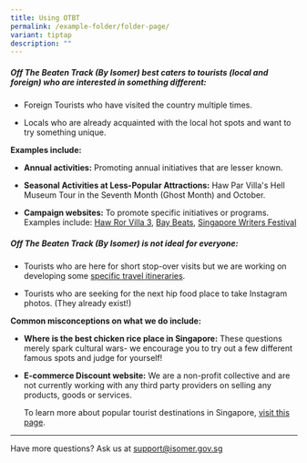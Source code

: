```yaml
---
title: Using OTBT
permalink: /example-folder/folder-page/
variant: tiptap
description: ""
---
```

<h5><strong>Off The Beaten Track (By Isomer) best caters to tourists (local and foreign) who are interested in something different:</strong></h5>
<ul data-tight="true" class="tight">
<li>
<p>Foreign Tourists who have visited the country multiple times.</p>
</li>
<li>
<p>Locals who are already acquainted with the local hot spots and want to
try something unique.</p>
<p></p>
</li>
</ul>
<p><strong>Examples include:</strong>
</p>
<ul>
<li>
<p><strong>Annual activities:</strong> Promoting annual initiatives that are
lesser known.</p>
<p></p>
</li>
<li>
<p><strong>Seasonal Activities at Less-Popular Attractions:</strong> Haw Par
Villa's Hell Museum Tour in the Seventh Month (Ghost Month) and October.</p>
<p></p>
</li>
<li>
<p><strong>Campaign websites:</strong> To promote specific initiatives or
programs. Examples include: <a href="https://www.hawparvilla.sg/fat-event/haw-ror-villa-3/?sd=1729278000&amp;ed=1729983600" rel="noopener noreferrer nofollow" target="_blank">Haw Ror Villa 3</a>,
<a href="https://www.esplanade.com/whats-on/festivals-and-series/festivals/2024/baybeats" rel="noopener noreferrer nofollow" target="_blank">Bay Beats</a>, <a href="https://www.singaporewritersfestival.com/" rel="noopener noreferrer nofollow" target="_blank">Singapore Writers Festival</a>
</p>
<p></p>
</li>
</ul>
<h5><strong>Off The Beaten Track (By Isomer) is not ideal for everyone:</strong></h5>
<ul data-tight="true" class="tight">
<li>
<p>Tourists who are here for short stop-over visits but we are working on
developing some <a href="offthebeatentrackin24hours.sg" rel="noopener nofollow" target="_blank">specific travel itineraries</a>.</p>
<p></p>
</li>
<li>
<p>Tourists who are seeking for the next hip food place to take Instagram
photos. (They already exist!)</p>
<p></p>
</li>
</ul>
<p><strong>Common misconceptions on what we do include:</strong>
</p>
<ul>
<li>
<p><strong>Where is the best chicken rice place in Singapore:</strong> These
questions merely spark cultural wars- we encourage you to try out a few
different famous spots and judge for yourself!</p>
</li>
<li>
<p><strong>E-commerce Discount website:</strong> We are a non-profit collective
and are not currently working with any third party providers on selling
any products, goods or services.</p>
<p></p>
<p>To learn more about popular tourist destinations in Singapore, <a href="https://www.visitsingapore.com/" rel="noopener noreferrer nofollow" target="_blank">visit this page</a>.</p>
</li>
</ul>
<hr>
<p>Have more questions? Ask us at <a href="mailto:%20support@isomer.gov.sg" rel="noopener noreferrer nofollow" target="_blank">support@isomer.gov.sg</a>
</p>
<p></p>
<p></p>
